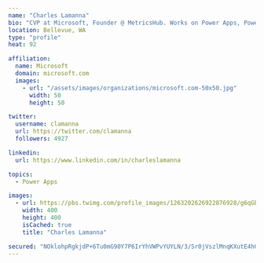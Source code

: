 ```yaml
---
name: "Charles Lamanna"
bio: "CVP at Microsoft, Founder @ MetricsHub. Works on Power Apps, Power Automate, Power Virtual Agent, Common Data Service and Dynamics 365."
location: Bellevue, WA
type: "profile"
heat: 92

affiliation:
  name: Microsoft
  domain: microsoft.com
  images:
    - url: "/assets/images/organizations/microsoft.com-50x50.jpg"
      width: 50
      height: 50

twitter:
  username: clamanna
  url: https://twitter.com/clamanna
  followers: 4927

linkedin:
  url: https://www.linkedin.com/in/charleslamanna

topics:
  - Power Apps

images:
  - url: https://pbs.twimg.com/profile_images/1263202626922876928/g6qGbHZ-_400x400.jpg
    width: 400
    height: 400
    isCached: true
    title: "Charles Lamanna"

secured: "NOklohpRgkjdP+6Tu0mG90Y7P6IrYhVWPvYUYLN/3/Sr0jVszlMnqKXutE4hORNnmdI18uclT3Hh+Ms+ODyQW1OnSsxHwcYKu/9fN9at0844SEI9j1msltOkjbT2j+HyL1wk75m+Nhpfj9BIX6DMjlbfYYKDpWbeVL7VNtdrj70Dd38uXoMK46jy467ouSUrHnbwx+4oR3hBlgH2+XOb1xmPUDOh0T/Dr2YNEjFqjH6qSyLYqyFn4vha8Si3itZGQwpCIHeuXbrTKXyR4V8ol8X8wEAPhGkxq9xk8R0toSK824jCO2ePcp0jVb7i2Y+cr0+/PRUJgBikl7k9WT2p0obK/6lTN0wwJUX/t2IoHuwqrQbWM490BpTCU8mRokjVlkiHM5RxQiqFMX3tLWkDWbt0TrS0DMviLUiresEGoUQ=;ho/WcLlDjqO2Vg+jLfcrdA=="
---
```


